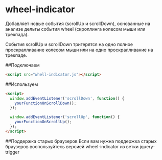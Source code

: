 # wheel-indicator
Добавляет новые события (scrollUp и scrollDown), основанные на анализе дельты события wheel (скроллинга колесом мыши или трекпада).

События scrollUp и scrollDown тригерятся на одно полное проскралливание колесом мыши или на одно проскралливание на трекпаде.

##Подключаем
```html
<script src="whell-indicator.js"></script>
```

##Используем
```html
<script>
  window.addEventListener('scrollDown', function() {
    yourFunctionOnScrollDown();
  });

  window.addEventListener('scrollUp', function() {
    yourFunctionOnScrollUp();
  });
</script>
```

##Поддержка старых браузеров
Если вам нужна поддержка старых браузеров воспользуйтесь версией wheel-indicator из ветки jquery-trigger
